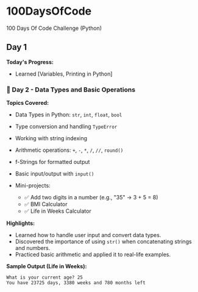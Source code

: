 # 100DaysOfCode
100 Days Of Code Challenge (Python)

## Day 1 
**Today's Progress:**  
- Learned [Variables, Printing in Python]  



### 📅 Day 2 - Data Types and Basic Operations

**Topics Covered:**

* Data Types in Python: `str`, `int`, `float`, `bool`
* Type conversion and handling `TypeError`
* Working with string indexing
* Arithmetic operations: `+`, `-`, `*`, `/`, `//`, `round()`
* f-Strings for formatted output
* Basic input/output with `input()`
* Mini-projects:

  * ✅ Add two digits in a number (e.g., "35" → 3 + 5 = 8)
  * ✅ BMI Calculator
  * ✅ Life in Weeks Calculator

**Highlights:**

* Learned how to handle user input and convert data types.
* Discovered the importance of using `str()` when concatenating strings and numbers.
* Practiced basic arithmetic and applied it to real-life examples.

**Sample Output (Life in Weeks):**

```
What is your current age? 25
You have 23725 days, 3380 weeks and 780 months left
```

